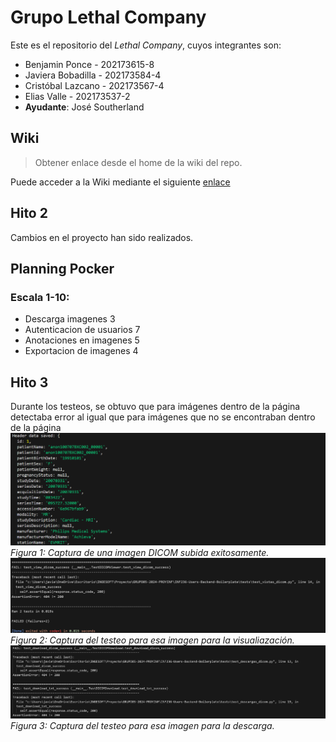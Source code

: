 
# Grupo Lethal Company

Este es el repositorio del *Lethal Company*, cuyos integrantes son:

* Benjamin Ponce - 202173615-8
* Javiera Bobadilla - 202173584-4
* Cristóbal Lazcano - 202173567-4
* Elias Valle - 202173537-2
* **Ayudante**: José Southerland

## Wiki

> Obtener enlace desde el home de la wiki del repo.

Puede acceder a la Wiki mediante el siguiente [enlace](https://github.com/Dullzen/GRUPO05-2024-PROYINF/wiki)

## Hito 2
Cambios en el proyecto han sido realizados.

## Planning Pocker
### Escala 1-10:
* Descarga imagenes 3
* Autenticacion de usuarios 7
* Anotaciones en imagenes 5
* Exportacion de imagenes 4

## Hito 3
Durante los testeos, se obtuvo que para imágenes dentro de la página detectaba error al igual que para imágenes que no se encontraban dentro de la página 
![ImageN DICOM subida](https://github.com/Dullzen/GRUPO05-2024-PROYINF/blob/8a4120aa4a6b7a69a00bb8cd27105e64c0a35405/Captura%20de%20pantalla%202024-10-08%20001610.png)
*Figura 1: Captura de una imagen DICOM subida exitosamente.*
![Test para la vista](https://github.com/Dullzen/GRUPO05-2024-PROYINF/blob/efb5cd695d5bd9252436286177e8547c6d188925/Captura%20de%20pantalla%202024-10-08%20002645.png)
*Figura 2: Captura del testeo para esa imagen para la visualiazación.*
![Test para la descarga](https://github.com/Dullzen/GRUPO05-2024-PROYINF/blob/19db13f9a8eec07de1a89c4df335b88687a6fa9e/Captura%20de%20pantalla%202024-10-08%20003529.png)
*Figura 3: Captura del testeo para esa imagen para la descarga.*
